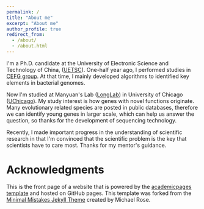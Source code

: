 ```yaml
---
permalink: /
title: "About me"
excerpt: "About me"
author_profile: true
redirect_from: 
  - /about/
  - /about.html
---
```


I'm a Ph.D. candidate at the University of Electronic Science and Technology of China, ([UETSC](https://en.uestc.edu.cn/)). One-half year ago, I performed studies in [CEFG group](http://cefg.uestc.cn/). At that time, I mainly developed algorithms to identified key elements in bacterial genomes.

Now I'm studied at Manyuan's Lab ([LongLab](http://longlab.uchicago.edu/)) in University of Chicago ([UChicago](https://www.uchicago.edu/)). My study interest is how genes with novel functions originate. Many evolutionary related species are posted in public databases, therefore we can identify young genes in larger scale, which can help us answer the question, so thanks for the development of sequencing technology.

Recently, I made important progress in the understanding of scientific research in that I'm convinced that the scientific problem is the key that scientists have to care most. Thanks for my mentor's guidance.

Acknowledgments
======
This is the front page of a website that is powered by the [academicpages template](https://github.com/academicpages/academicpages.github.io) and hosted on GitHub pages. This template was forked from the [Minimal Mistakes Jekyll Theme](https://mmistakes.github.io/minimal-mistakes/) created by Michael Rose.



